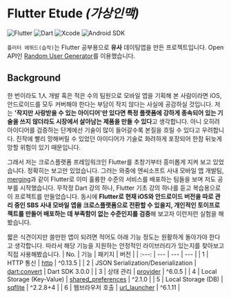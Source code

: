 # Flutter Etude _(가상인맥)_

![Flutter](https://img.shields.io/badge/Flutter-3.10.0-02569B?style=flat-square&logo=flutter&logoColor=white)
![Dart](https://img.shields.io/badge/Dart-3.0.0-0175C2?style=flat-square&logo=dart&logoColor=white)
![Xcode](https://img.shields.io/badge/Xcode-14.3.1-147EFB?style=flat-square&logo=xcode&logoColor=white)
<img src="https://img.shields.io/badge/Android SDK-33.0.2-3DDC84?style=flat-square&logo=androidstudio&logoColor=white" alt="Android SDK"/>

`플러터 에뛰드(습작)`는 Flutter 공부용으로 **유사** 데이팅앱을 만든 프로젝트입니다. Open API인 [Random User Generator](https://randomuser.me/)를 이용했습니다.

## Background

한 번이라도 1人 개발 혹은 적은 수의 팀원으로 모바일 앱을 기획해 본 사람이라면 iOS, 안드로이드를 모두 커버해야 한다는 부담이 작지 않다는 사실에 공감하실 것입니다.
저는 **'작지만 사랑받을 수 있는 아이디어'만 있다면 특정 플랫폼에 강하게 종속되어 있는 기술을 쓰지 않더라도 시장에서 살아남는 제품을 만들 수 있다**고 생각합니다.
아니 오히려 아이디어를 검증하는 단계에선 기술이 많이 들어갈수록 본질을 흐릴 수 있다고 우려합니다.
진작에 빨리 망해버릴 수 있었던 아이디어가 기술로 화려하게 포장되어 한참 뒤늦게 망할 위험이 있기 때문입니다.

그래서 저는 크로스플랫폼 프레임워크인 Flutter를 초창기부터 흥미롭게 지켜 보고 있었습니다.
정확히는 보고만 있었습니다.
그러는 와중에 엔씨소프트 사내 모바일 앱 개발팀, [merging](https://merging.world/)과 같이 Flutter로 이미 훌륭한 수준의 서비스를 배포하는 팀들을 보며 저도 공부를 시작했습니다.
무작정 Dart 강의 하나, Flutter 기초 강의 하나를 듣고 복습용으로 이 프로젝트를 만들었습니다.
동시에 **Flutter로 현재 iOS와 안드로이드 버전을 따로 관리 중인 SBS 사내 모바일 앱을 크로스플랫폼으로 전환할 수 있을지, 개인적인 토이프로젝트를 만들어 배포하는 데 부족함이 없는 수준인지를 검증**해 보고자 이런저런 실험을 해봤습니다.

짧은 식견이지만 쓸만한 앱이 되려면 적어도 아래 기능 정도는 원활하게 돌아가야 한다고 생각합니다. 따라서 해당 기능을 지원하는 안정적인 라이브러리가 있는지를 찾아보고 직접 사용해봤습니다.
| No. | 기능 | 패키지 | 버전 |
| :---: | --- | --- | --- |
| 1 | HTTP 통신 | [http](https://pub.dev/packages/http) | ^0.13.5 |
| 2 | JSON Serialization/Deserialization | [dart:convert](https://api.dart.dev/stable/3.0.2/dart-convert/dart-convert-library.html) | Dart SDK 3.0.0 |
| 3 | 상태 관리 | [provider](https://pub.dev/packages/provider) | ^6.0.5 |
| 4 | Local Storage (Key-Value) | [shared_preferences](https://pub.dev/packages/shared_preferences) | ^2.1.0 |
| 5 | Local Storage (DB) | [sqflite](https://pub.dev/packages/sqflite) | ^2.2.8+4 |
| 6 | 웹브라우저 호출 | [url_launcher](https://pub.dev/packages/url_launcher) | ^6.1.11 |
